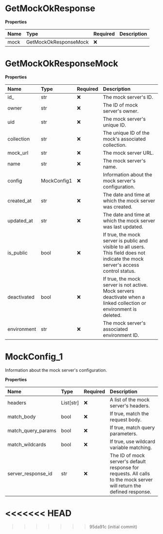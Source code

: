 # GetMockOkResponse

**Properties**

| Name | Type                  | Required | Description |
| :--- | :-------------------- | :------- | :---------- |
| mock | GetMockOkResponseMock | ❌       |             |

# GetMockOkResponseMock

**Properties**

| Name        | Type        | Required | Description                                                                                                                        |
| :---------- | :---------- | :------- | :--------------------------------------------------------------------------------------------------------------------------------- |
| id\_        | str         | ❌       | The mock server's ID.                                                                                                              |
| owner       | str         | ❌       | The ID of mock server's owner.                                                                                                     |
| uid         | str         | ❌       | The mock server's unique ID.                                                                                                       |
| collection  | str         | ❌       | The unique ID of the mock's associated collection.                                                                                 |
| mock_url    | str         | ❌       | The mock server URL.                                                                                                               |
| name        | str         | ❌       | The mock server's name.                                                                                                            |
| config      | MockConfig1 | ❌       | Information about the mock server's configuration.                                                                                 |
| created_at  | str         | ❌       | The date and time at which the mock server was created.                                                                            |
| updated_at  | str         | ❌       | The date and time at which the mock server was last updated.                                                                       |
| is_public   | bool        | ❌       | If true, the mock server is public and visible to all users. This field does not indicate the mock server's access control status. |
| deactivated | bool        | ❌       | If true, the mock server is not active. Mock servers deactivate when a linked collection or environment is deleted.                |
| environment | str         | ❌       | The mock server's associated environment ID.                                                                                       |

# MockConfig_1

Information about the mock server's configuration.

**Properties**

| Name               | Type      | Required | Description                                                                                                           |
| :----------------- | :-------- | :------- | :-------------------------------------------------------------------------------------------------------------------- |
| headers            | List[str] | ❌       | A list of the mock server's headers.                                                                                  |
| match_body         | bool      | ❌       | If true, match the request body.                                                                                      |
| match_query_params | bool      | ❌       | If true, match query parameters.                                                                                      |
| match_wildcards    | bool      | ❌       | If true, use wildcard variable matching.                                                                              |
| server_response_id | str       | ❌       | The ID of mock server's default response for requests. All calls to the mock server will return the defined response. |
<<<<<<< HEAD
=======

<!-- This file was generated by liblab | https://liblab.com/ -->
>>>>>>> 95da91c (initial commit)
